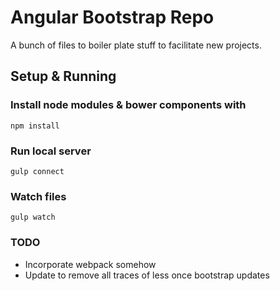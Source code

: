 # Angular Bootstrap Repo

A bunch of files to boiler plate stuff to facilitate new projects.

## Setup & Running

### Install node modules & bower components with

```
npm install
```

### Run local server

```
gulp connect
```

### Watch files

```
gulp watch
```

### TODO

* Incorporate webpack somehow
* Update to remove all traces of less once bootstrap updates
